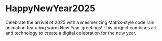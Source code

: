 # HappyNewYear2025
Celebrate the arrival of 2025 with a mesmerizing Matrix-style code rain animation featuring warm New Year greetings! This project combines art and technology to create a digital celebration for the new year.
